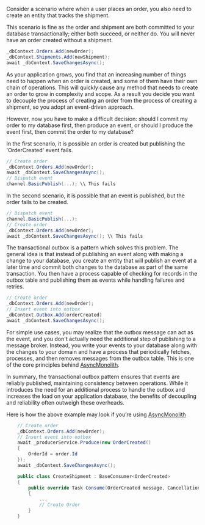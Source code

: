 Consider a scenario where when a user places an order, you also need to create an entity that tracks the shipment.

This scenario is fine as the order and shipment are both committed to your database transactionally; either both succeed, or neither do. You will never have an order created without a shipment.

```csharp
_dbContext.Orders.Add(newOrder);
_dbContext.Shipments.Add(newShipment);
await _dbContext.SaveChangesAsync();
```

As your application grows, you find that an increasing number of things need to happen when an order is created, and some of them have their own chain of operations. This will quickly cause any method that needs to create an order to grow in complexity and scope. As a result you decide you want to decouple the process of creating an order from the process of creating a shipment, so you adopt an event-driven approach.

However, now you have to make a difficult decision: should I commit my order to my database first, then produce an event, or should I produce the event first, then commit the order to my database?

In the first scenario, it is possible an order is created but publishing the 'OrderCreated' event fails.

```csharp
// Create order
_dbContext.Orders.Add(newOrder);
await _dbContext.SaveChangesAsync();
// Dispatch event
channel.BasicPublish(...); \\ This fails
```

In the second scenario, it is possible that an event is published, but the order fails to be created.

```csharp
// Dispatch event
channel.BasicPublish(...);
// Create order
_dbContext.Orders.Add(newOrder);
await _dbContext.SaveChangesAsync(); \\ This fails
```

The transactional outbox is a pattern which solves this problem. The general idea is that instead of publishing an event along with making a change to your database, you create an entity that will publish an event at a later time and commit both changes to the database as part of the same transaction. You then have a process capable of checking for records in the outbox table and publishing them as events while handling failures and retries.

```csharp
// Create order
_dbContext.Orders.Add(newOrder);
// Insert event into outbox
_dbContext.Outbox.Add(orderCreated)
await _dbContext.SaveChangesAsync();
```

For simple use cases, you may realize that the outbox message can act as the event, and you don't actually need the additional step of publishing to a message broker. Instead, you write your events to your database along with the changes to your domain and have a process that periodically fetches, processes, and then removes messages from the outbox table. This is one of the core principles behind [AsyncMonolith](https://github.com/Timmoth/AsyncMonolith).

In summary, the transactional outbox pattern ensures that events are reliably published, maintaining consistency between operations. While it introduces the need for an additional process to handle the outbox and increases the load on your application database, the benefits of decoupling and reliability often outweigh these overheads.

Here is how the above example may look if you’re using [AsyncMonolith](https://github.com/Timmoth/AsyncMonolith)

```csharp
    // Create order
    _dbContext.Orders.Add(newOrder);
    // Insert event into outbox
    await _producerService.Produce(new OrderCreated()
    {
        OrderId = order.Id
    });
    await _dbContext.SaveChangesAsync();
```

```csharp
    public class CreateShipment : BaseConsumer<OrderCreated>
    {
        public override Task Consume(OrderCreated message, CancellationToken cancellationToken)
        {
            ...
            // Create Order
        }
    }
```
